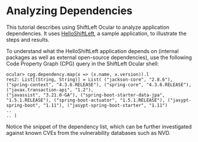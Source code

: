 # Analyzing Dependencies

This tutorial describes using ShiftLeft Ocular to analyze application dependencies. It uses [HelloShiftLeft](../../introduction/helloshiftleft.md), a sample application, to illustrate the steps and results.

To understand what the HelloShiftLeft application depends on (internal packages as well as external open-source dependencies), use the following Code Property Graph (CPG) query in the ShiftLeft Ocular shell:

```
ocular> cpg.dependency.map(x => (x.name, x.version)).l
res2: List[(String, String)] = List( ("jackson-core", "2.8.6"),
("spring-context", "4.3.6.RELEASE"), ("spring-core", "4.3.6.RELEASE"), ("javax.transaction-api", "1.2"),
("javassist", "3.21.0-GA"), ("spring-boot-starter-data-jpa", "1.5.1.RELEASE"), ("spring-boot-actuator", "1.5.1.RELEASE"), ("jasypt-spring-boot", "1.11"), ("jasypt-spring-boot-starter", "1.11")
..
.. )
```

Notice the snippet of the dependency list, which can be further investigated against known CVEs from the vulnerability databases such as NVD.
